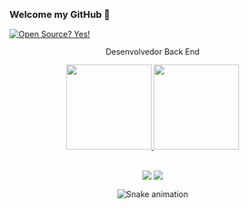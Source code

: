 ### Welcome my GitHub 👋

[![Open Source? Yes!](https://badgen.net/badge/Open%20Source%20%3F/Yes%21/blue?icon=github)](https://github.com/viniciuspbrandao/badges/)

<div>
  
 
  
  <p align="center">
    Desenvolvedor Back End</p>
 
  
</div>

<div align="center">
  <a href="https://github.com/viniciuspbrandao">
    <img height="150em" src="https://github-readme-stats.vercel.app/api?username=viniciuspbrandao&count_private=true&include_all_commits=true&show_icons=true&theme=dracula&hide_border=false&show_owner=true"/>
    <img height="150em" src="https://github-readme-stats.vercel.app/api/top-langs/?username=viniciuspbrandao&theme=dracula&hide_border=false&&layout=compact"/>
  </a>
</div> 


<div align="center" valign="top"><br>
 
</div><br>


<div align="center">
  <a href="https://www.linkedin.com/in/brandaovinicius/" target="_blank"><img src="https://img.shields.io/badge/-LinkedIn-%230077B5?style=for-the-badge&logo=linkedin&logoColor=white" target="_blank"></a> 
  <a href="mailto:viniciusbrandao.adm@gmail.com"><img src="https://img.shields.io/badge/-Gmail-%23333?style=for-the-badge&logo=gmail&logoColor=white" target="_blank"></a>
</div>

<div align="center">

  ![Snake animation](https://github.com/danielbped/danielbped/blob/output/github-contribution-grid-snake.svg)
  
</div>

<div align="center">
  
  

<!--
**viniciuspbrandao/viniciuspbrandao** is a ✨ _special_ ✨ repository because its `README.md` (this file) appears on your GitHub profile.

Here are some ideas to get you started:

- 🔭 I’m currently working on ...
- 🌱 I’m currently learning ...
- 👯 I’m looking to collaborate on ...
- 🤔 I’m looking for help with ...
- 💬 Ask me about ...
- 📫 How to reach me: ...
- 😄 Pronouns: ...
- ⚡ Fun fact: ...
-->
